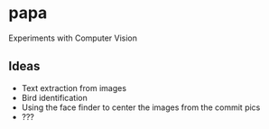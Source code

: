 papa
====

Experiments with Computer Vision


## Ideas
 * Text extraction from images
 * Bird identification
 * Using the face finder to center the images from the commit pics
 * ???